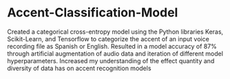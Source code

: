 # Accent-Classification-Model
Created a categorical cross-entropy model using the Python libraries Keras, Scikit-Learn, and Tensorflow to categorize the accent of an input voice recording file as Spanish or English. Resulted in a model accuracy of 87% through artificial augmentation of audio data and iteration of different model hyperparameters. Increased my understanding of the effect quantity and diversity of data has on accent recognition models
